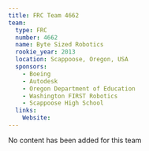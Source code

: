 ```yaml
---
title: FRC Team 4662
team:
  type: FRC
  number: 4662
  name: Byte Sized Robotics
  rookie_year: 2013
  location: Scappoose, Oregon, USA
  sponsors:
    - Boeing
    - Autodesk
    - Oregon Department of Education
    - Washington FIRST Robotics
    - Scappoose High School
  links:
    Website: 
---
```

No content has been added for this team
